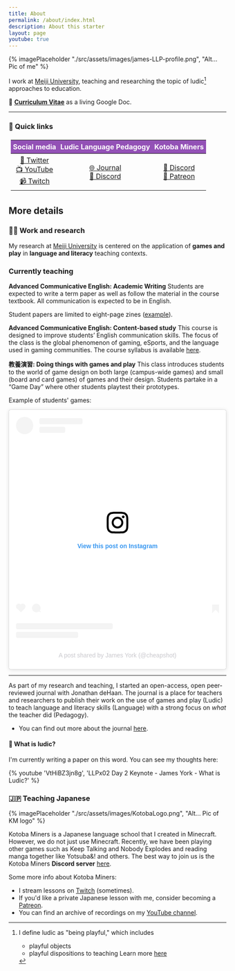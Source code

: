 ```yaml
---
title: About
permalink: /about/index.html
description: About this starter
layout: page
youtube: true
---
```


{% imagePlaceholder "./src/assets/images/james-LLP-profile.png", "Alt... Pic of me" %}

I work at [Meiji University](https://www.meiji.ac.jp/seikei/faculty/03/york.html), teaching and researching the topic of ludic[^1] approaches to education.

[^1]:
    I define ludic as "being playful," which includes
    - playful objects
    - playful dispositions to teaching
    Learn more [here](https://youtu.be/VtHiBZ3jn8g)


📑 [**Curriculum Vitae**](https://docs.google.com/document/d/1BBW4iZ8T_h8k40UpIBHGw3qG78sMrxfj-llTXEP_9ZA/edit?usp=sharing) as a living Google Doc.

- - -

<style>
	table {
		padding:5px;
		align-self: center;
	}
	table th {
		padding:5px;
		background: #9351b6;
		color: #ffffff;
	}
	table td {
		text-align:center;
		padding:5px;
	}
</style>

### 🔗 Quick links
             
<table>
	<thead>
		<tr>
			<th>Social media</th>
			<th>Ludic Language Pedagogy</th>
			<th>Kotoba Miners</th>
		</tr>
	</thead>
	<tbody>
		<tr>
			<td>
				<a href="https://twitter.com/cheapshot">🐤 Twitter</a></br>
				<a href="https://www.youtube.com/channel/UCiqGI8HKPyP9rTQbN7lx-gQ">📺 YouTube</a></br>
				<a href="https://twitch.com/cheapsh0t">📹 Twitch</a>
			</td>
			<td>
				<a href="https://llpjournal.org">🌐 Journal</a></br>
				<a href="https://discord.gg/je9QZsnntf">💬 Discord</a>
			</td>
			<td>
				<a href="https://discord.gg/az5vgWn">💬 Discord</a></br>
				<a href="https://www.patreon.com/cheapsh0t"> 💁 Patreon</a>
			</td>
		</tr>
	</tbody>
</table>

## More details
### 🧑‍🏫 Work and research
My research at [Meiji University](https://www.meiji.ac.jp/cip/english/) is centered on the application of **games and play** in **language and literacy** teaching contexts. 

### Currently teaching

**Advanced Communicative English: Academic Writing**
Students are expected to write a term paper as well as follow the material in the course textbook. All communication is expected to be in English.

Student papers are limited to eight-page zines ([example](https://docs.google.com/presentation/d/1B_VZbUzm_AbLz5Mx9fdzzSkRG_JzA3zYsEdaf8pcNec/edit?usp=sharing)).

**Advanced Communicative English: Content-based study**
This course is designed to improve students’ English communication skills. The focus of the class is the global phenomenon of gaming, eSports, and the language used in gaming communities. The course syllabus is available [here](https://docs.google.com/document/u/0/d/1FzA6BPKlA-9QOzxJlp8yKCgsxBT9yC2pEjcoUE56KZQ/edit).

**教養演習: Doing things with games and play**
This class introduces students to the world of game design on both large (campus-wide games) and small (board and card games) of games and their design. Students partake in a “Game Day” where other students playtest their prototypes.

Example of students' games: 
<blockquote class="instagram-media" data-instgrm-captioned data-instgrm-permalink="https://www.instagram.com/p/CodtO_Ly7-v/?utm_source=ig_embed&amp;utm_campaign=loading" data-instgrm-version="14" style=" background:#FFF; border:0; border-radius:3px; box-shadow:0 0 1px 0 rgba(0,0,0,0.5),0 1px 10px 0 rgba(0,0,0,0.15); margin: 1px; max-width:540px; min-width:326px; padding:0; width:99.375%; width:-webkit-calc(100% - 2px); width:calc(100% - 2px);"><div style="padding:16px;"> <a href="https://www.instagram.com/p/CodtO_Ly7-v/?utm_source=ig_embed&amp;utm_campaign=loading" style=" background:#FFFFFF; line-height:0; padding:0 0; text-align:center; text-decoration:none; width:100%;" target="_blank"> <div style=" display: flex; flex-direction: row; align-items: center;"> <div style="background-color: #F4F4F4; border-radius: 50%; flex-grow: 0; height: 40px; margin-right: 14px; width: 40px;"></div> <div style="display: flex; flex-direction: column; flex-grow: 1; justify-content: center;"> <div style=" background-color: #F4F4F4; border-radius: 4px; flex-grow: 0; height: 14px; margin-bottom: 6px; width: 100px;"></div> <div style=" background-color: #F4F4F4; border-radius: 4px; flex-grow: 0; height: 14px; width: 60px;"></div></div></div><div style="padding: 19% 0;"></div> <div style="display:block; height:50px; margin:0 auto 12px; width:50px;"><svg width="50px" height="50px" viewBox="0 0 60 60" version="1.1" xmlns="https://www.w3.org/2000/svg" xmlns:xlink="https://www.w3.org/1999/xlink"><g stroke="none" stroke-width="1" fill="none" fill-rule="evenodd"><g transform="translate(-511.000000, -20.000000)" fill="#000000"><g><path d="M556.869,30.41 C554.814,30.41 553.148,32.076 553.148,34.131 C553.148,36.186 554.814,37.852 556.869,37.852 C558.924,37.852 560.59,36.186 560.59,34.131 C560.59,32.076 558.924,30.41 556.869,30.41 M541,60.657 C535.114,60.657 530.342,55.887 530.342,50 C530.342,44.114 535.114,39.342 541,39.342 C546.887,39.342 551.658,44.114 551.658,50 C551.658,55.887 546.887,60.657 541,60.657 M541,33.886 C532.1,33.886 524.886,41.1 524.886,50 C524.886,58.899 532.1,66.113 541,66.113 C549.9,66.113 557.115,58.899 557.115,50 C557.115,41.1 549.9,33.886 541,33.886 M565.378,62.101 C565.244,65.022 564.756,66.606 564.346,67.663 C563.803,69.06 563.154,70.057 562.106,71.106 C561.058,72.155 560.06,72.803 558.662,73.347 C557.607,73.757 556.021,74.244 553.102,74.378 C549.944,74.521 548.997,74.552 541,74.552 C533.003,74.552 532.056,74.521 528.898,74.378 C525.979,74.244 524.393,73.757 523.338,73.347 C521.94,72.803 520.942,72.155 519.894,71.106 C518.846,70.057 518.197,69.06 517.654,67.663 C517.244,66.606 516.755,65.022 516.623,62.101 C516.479,58.943 516.448,57.996 516.448,50 C516.448,42.003 516.479,41.056 516.623,37.899 C516.755,34.978 517.244,33.391 517.654,32.338 C518.197,30.938 518.846,29.942 519.894,28.894 C520.942,27.846 521.94,27.196 523.338,26.654 C524.393,26.244 525.979,25.756 528.898,25.623 C532.057,25.479 533.004,25.448 541,25.448 C548.997,25.448 549.943,25.479 553.102,25.623 C556.021,25.756 557.607,26.244 558.662,26.654 C560.06,27.196 561.058,27.846 562.106,28.894 C563.154,29.942 563.803,30.938 564.346,32.338 C564.756,33.391 565.244,34.978 565.378,37.899 C565.522,41.056 565.552,42.003 565.552,50 C565.552,57.996 565.522,58.943 565.378,62.101 M570.82,37.631 C570.674,34.438 570.167,32.258 569.425,30.349 C568.659,28.377 567.633,26.702 565.965,25.035 C564.297,23.368 562.623,22.342 560.652,21.575 C558.743,20.834 556.562,20.326 553.369,20.18 C550.169,20.033 549.148,20 541,20 C532.853,20 531.831,20.033 528.631,20.18 C525.438,20.326 523.257,20.834 521.349,21.575 C519.376,22.342 517.703,23.368 516.035,25.035 C514.368,26.702 513.342,28.377 512.574,30.349 C511.834,32.258 511.326,34.438 511.181,37.631 C511.035,40.831 511,41.851 511,50 C511,58.147 511.035,59.17 511.181,62.369 C511.326,65.562 511.834,67.743 512.574,69.651 C513.342,71.625 514.368,73.296 516.035,74.965 C517.703,76.634 519.376,77.658 521.349,78.425 C523.257,79.167 525.438,79.673 528.631,79.82 C531.831,79.965 532.853,80.001 541,80.001 C549.148,80.001 550.169,79.965 553.369,79.82 C556.562,79.673 558.743,79.167 560.652,78.425 C562.623,77.658 564.297,76.634 565.965,74.965 C567.633,73.296 568.659,71.625 569.425,69.651 C570.167,67.743 570.674,65.562 570.82,62.369 C570.966,59.17 571,58.147 571,50 C571,41.851 570.966,40.831 570.82,37.631"></path></g></g></g></svg></div><div style="padding-top: 8px;"> <div style=" color:#3897f0; font-family:Arial,sans-serif; font-size:14px; font-style:normal; font-weight:550; line-height:18px;">View this post on Instagram</div></div><div style="padding: 12.5% 0;"></div> <div style="display: flex; flex-direction: row; margin-bottom: 14px; align-items: center;"><div> <div style="background-color: #F4F4F4; border-radius: 50%; height: 12.5px; width: 12.5px; transform: translateX(0px) translateY(7px);"></div> <div style="background-color: #F4F4F4; height: 12.5px; transform: rotate(-45deg) translateX(3px) translateY(1px); width: 12.5px; flex-grow: 0; margin-right: 14px; margin-left: 2px;"></div> <div style="background-color: #F4F4F4; border-radius: 50%; height: 12.5px; width: 12.5px; transform: translateX(9px) translateY(-18px);"></div></div><div style="margin-left: 8px;"> <div style=" background-color: #F4F4F4; border-radius: 50%; flex-grow: 0; height: 20px; width: 20px;"></div> <div style=" width: 0; height: 0; border-top: 2px solid transparent; border-left: 6px solid #f4f4f4; border-bottom: 2px solid transparent; transform: translateX(16px) translateY(-4px) rotate(30deg)"></div></div><div style="margin-left: auto;"> <div style=" width: 0px; border-top: 8px solid #F4F4F4; border-right: 8px solid transparent; transform: translateY(16px);"></div> <div style=" background-color: #F4F4F4; flex-grow: 0; height: 12px; width: 16px; transform: translateY(-4px);"></div> <div style=" width: 0; height: 0; border-top: 8px solid #F4F4F4; border-left: 8px solid transparent; transform: translateY(-4px) translateX(8px);"></div></div></div> <div style="display: flex; flex-direction: column; flex-grow: 1; justify-content: center; margin-bottom: 24px;"> <div style=" background-color: #F4F4F4; border-radius: 4px; flex-grow: 0; height: 14px; margin-bottom: 6px; width: 224px;"></div> <div style=" background-color: #F4F4F4; border-radius: 4px; flex-grow: 0; height: 14px; width: 144px;"></div></div></a><p style=" color:#c9c8cd; font-family:Arial,sans-serif; font-size:14px; line-height:17px; margin-bottom:0; margin-top:8px; overflow:hidden; padding:8px 0 7px; text-align:center; text-overflow:ellipsis; white-space:nowrap;"><a href="https://www.instagram.com/p/CodtO_Ly7-v/?utm_source=ig_embed&amp;utm_campaign=loading" style=" color:#c9c8cd; font-family:Arial,sans-serif; font-size:14px; font-style:normal; font-weight:normal; line-height:17px; text-decoration:none;" target="_blank">A post shared by James York (@cheapshot)</a></p></div></blockquote> <script async src="//www.instagram.com/embed.js"></script>

- - -

As part of my research and teaching, I started an open-access, open peer-reviewed journal with Jonathan deHaan. The journal is a place for teachers and researchers to publish their work on the use of games and play (Ludic) to teach language and literacy skills (Language) with a strong focus on *what* the teacher did (Pedagogy).

* You can find out more about the journal [here](https:www.llpjournal.org).

#### 🤔 What is ludic?

I'm currently writing a paper on this word. You can see my thoughts here:

{% youtube 'VtHiBZ3jn8g', 'LLPx02 Day 2 Keynote - James York - What is Ludic?' %}

### 🇯🇵 Teaching Japanese

{% imagePlaceholder "./src/assets/images/KotobaLogo.png", "Alt... Pic of KM logo" %}

Kotoba Miners is a Japanese language school that I created in Minecraft. However, we do not just use Minecraft. Recently, we have been playing other games such as Keep Talking and Nobody Explodes and reading manga together like Yotsuba&! and others. The best way to join us is the Kotoba Miners **Discord server** [here](https://discord.gg/az5vgWn).
                       
Some more info about Kotoba Miners:

* I stream lessons on [Twitch](https://www.twitch.tv/cheapsh0t) (sometimes).
* If you'd like a private Japanese lesson with me, consider becoming a [Patreon](https://www.patreon.com/cheapsh0t).
* You can find an archive of recordings on my [YouTube channel](https://www.youtube.com/channel/UCiqGI8HKPyP9rTQbN7lx-gQ).